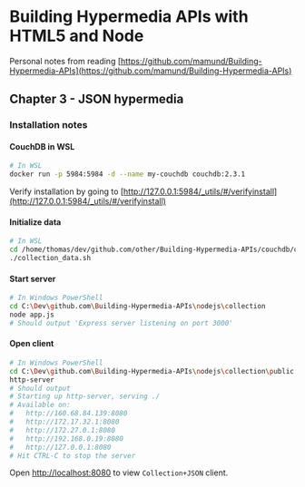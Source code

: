 # Building Hypermedia APIs with HTML5 and Node

Personal notes from reading [https://github.com/mamund/Building-Hypermedia-APIs](https://github.com/mamund/Building-Hypermedia-APIs)

## Chapter 3 - JSON hypermedia

### Installation notes

#### CouchDB in WSL

```bash
# In WSL
docker run -p 5984:5984 -d --name my-couchdb couchdb:2.3.1
```

Verify installation by going to [http://127.0.0.1:5984/_utils/#/verifyinstall](http://127.0.0.1:5984/_utils/#/verifyinstall)

#### Initialize data

```bash
# In WSL
cd /home/thomas/dev/github.com/other/Building-Hypermedia-APIs/couchdb/collection
./collection_data.sh
```

#### Start server

```bash
# In Windows PowerShell
cd C:\Dev\github.com\Building-Hypermedia-APIs\nodejs\collection
node app.js
# Should output 'Express server listening on port 3000'
```

#### Open client

```bash
# In Windows PowerShell
cd C:\Dev\github.com\Building-Hypermedia-APIs\nodejs\collection\public
http-server
# Should output
# Starting up http-server, serving ./
# Available on:
#   http://160.68.84.139:8080  
#   http://172.17.32.1:8080    
#   http://172.27.0.1:8080     
#   http://192.168.0.19:8080   
#   http://127.0.0.1:8080      
# Hit CTRL-C to stop the server
```

Open [http://localhost:8080](http://localhost:8080) to view `Collection+JSON` client.
